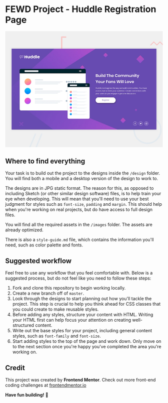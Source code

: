 # FEWD Project - Huddle Registration Page

![Design preview for the Huddle registration page](./design/desktop-preview.jpg)

## Where to find everything

Your task is to build out the project to the designs inside the `/design` folder. You will find both a mobile and a desktop version of the design to work to.

The designs are in JPG static format. The reason for this, as opposed to including Sketch (or other similar design software) files, is to help train your eye when developing. This will mean that you'll need to use your best judgment for styles such as `font-size`, `padding` and `margin`. This should help when you're working on real projects, but do have access to full design files.

You will find all the required assets in the `/images` folder. The assets are already optimized.

There is also a `style-guide.md` file, which contains the information you'll need, such as color palette and fonts.

## Suggested workflow

Feel free to use any workflow that you feel comfortable with. Below is a suggested process, but do not feel like you need to follow these steps:

1) Fork and clone this repository to begin working locally.
2) Create a new branch off of `master`.
3) Look through the designs to start planning out how you'll tackle the project. This step is crucial to help you think ahead for CSS classes that you could create to make reusable styles.
4) Before adding any styles, structure your content with HTML. Writing your HTML first can help focus your attention on creating well-structured content.
5) Write out the base styles for your project, including general content styles, such as `font-family` and `font-size`.
6) Start adding styles to the top of the page and work down. Only move on to the next section once you're happy you've completed the area you're working on.

## Credit

This project was created by **Frontend Mentor**. Check out more front-end coding challenges at [frontendmentor.io](https://www.frontendmentor.io/)

**Have fun building!** 🚀
